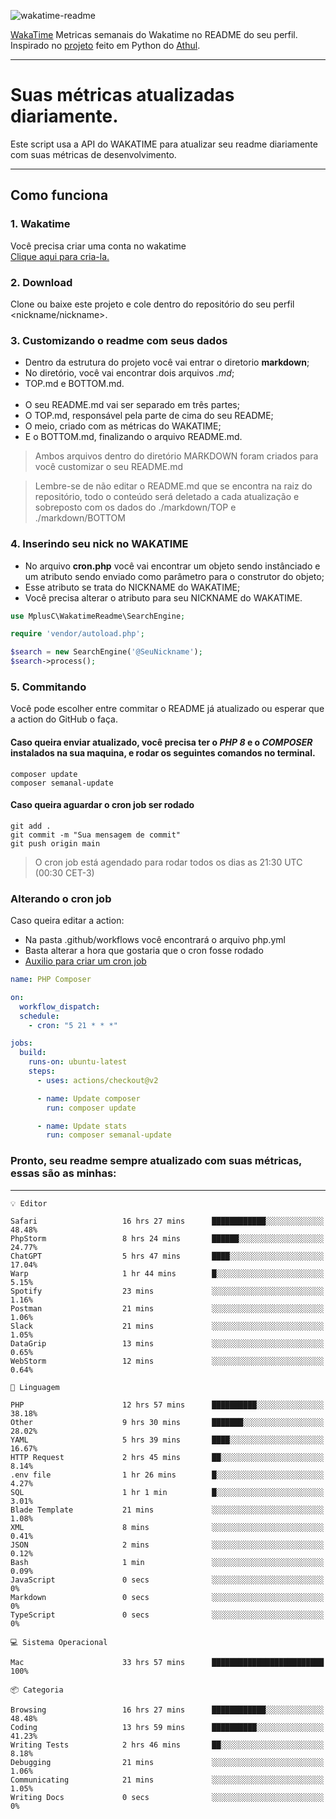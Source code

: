 ![wakatime-readme](https://socialify.git.ci/bymatheus/wakatime-readme/image?description=1&descriptionEditable=M%C3%A9tricas%20semanais%20do%20Wakatime%20no%20seu%20README%20de%20perfil.&font=KoHo&forks=1&language=1&owner=1&pattern=Signal&stargazers=1&theme=Dark)

[WakaTime](https://wakatime.com) Metricas semanais do Wakatime no README do seu perfil. <br>
Inspirado no [projeto](https://github.com/athul/waka-readme) feito em Python do [Athul](https://github.com/athul).
___

# Suas métricas atualizadas diariamente.
Este script usa a API do WAKATIME para atualizar seu readme diariamente com suas métricas de desenvolvimento.

___

## Como funciona

### 1. Wakatime
Você precisa criar uma conta no wakatime <br>
[Clique aqui para cria-la.](https://wakatime.com) 

### 2. Download
Clone ou baixe este projeto e cole dentro do repositório do seu perfil <nickname/nickname>.

### 3. Customizando o readme com seus dados
- Dentro da estrutura do projeto você vai entrar o diretorio **markdown**;  
- No diretório, você vai encontrar dois arquivos *.md*;
- TOP.md e BOTTOM.md.
<br><br>
- O seu README.md vai ser separado em três partes; 
- O TOP.md, responsável pela parte de cima do seu README;
- O meio, criado com as métricas do WAKATIME;
- E o BOTTOM.md, finalizando o arquivo README.md.<br>

> Ambos arquivos dentro do diretório MARKDOWN foram criados para você customizar o seu README.md

> Lembre-se de não editar o README.md que se encontra na raiz do repositório, todo o conteúdo será deletado a cada atualização e sobreposto com os dados do ./markdown/TOP e ./markdown/BOTTOM

### 4. Inserindo seu nick no WAKATIME
- No arquivo **cron.php** você vai encontrar um objeto sendo instânciado e um atributo sendo enviado como parâmetro para o construtor do objeto;
- Esse atributo se trata do NICKNAME do WAKATIME;
- Você precisa alterar o atributo para seu NICKNAME do WAKATIME.

```php
use MplusC\WakatimeReadme\SearchEngine;

require 'vendor/autoload.php';

$search = new SearchEngine('@SeuNickname');
$search->process();
```

### 5. Commitando
Você pode escolher entre commitar o README já atualizado ou esperar que a action do GitHub o faça. <br>

#### Caso queira enviar atualizado, você precisa ter o *PHP 8* e o *COMPOSER* instalados na sua maquina, e rodar os seguintes comandos no terminal.
```composer
composer update
composer semanal-update 
```

#### Caso queira aguardar o cron job ser rodado 
```git 
git add .
git commit -m "Sua mensagem de commit"
git push origin main
```

>O cron job está agendado para rodar todos os dias as 21:30 UTC (00:30 CET-3) 

### Alterando o cron job
Caso queira editar a action:

- Na pasta .github/workflows você encontrará o arquivo php.yml
- Basta alterar a hora que gostaria que o cron fosse rodado
- [Auxilio para criar um cron job](https://crontab.guru)

```yml
name: PHP Composer

on:
  workflow_dispatch:
  schedule:
    - cron: "5 21 * * *"

jobs:
  build:
    runs-on: ubuntu-latest
    steps:
      - uses: actions/checkout@v2

      - name: Update composer
        run: composer update

      - name: Update stats
        run: composer semanal-update
```

### Pronto, seu readme sempre atualizado com suas métricas, essas são as minhas:

___
```text
💡 Editor

Safari                   16 hrs 27 mins      ████████████░░░░░░░░░░░░░     48.48%
PhpStorm                 8 hrs 24 mins       ██████░░░░░░░░░░░░░░░░░░░     24.77%
ChatGPT                  5 hrs 47 mins       ████░░░░░░░░░░░░░░░░░░░░░     17.04%
Warp                     1 hr 44 mins        █░░░░░░░░░░░░░░░░░░░░░░░░      5.15%
Spotify                  23 mins             ░░░░░░░░░░░░░░░░░░░░░░░░░      1.16%
Postman                  21 mins             ░░░░░░░░░░░░░░░░░░░░░░░░░      1.06%
Slack                    21 mins             ░░░░░░░░░░░░░░░░░░░░░░░░░      1.05%
DataGrip                 13 mins             ░░░░░░░░░░░░░░░░░░░░░░░░░      0.65%
WebStorm                 12 mins             ░░░░░░░░░░░░░░░░░░░░░░░░░      0.64%
```
```text
💬 Linguagem

PHP                      12 hrs 57 mins      ██████████░░░░░░░░░░░░░░░     38.18%
Other                    9 hrs 30 mins       ███████░░░░░░░░░░░░░░░░░░     28.02%
YAML                     5 hrs 39 mins       ████░░░░░░░░░░░░░░░░░░░░░     16.67%
HTTP Request             2 hrs 45 mins       ██░░░░░░░░░░░░░░░░░░░░░░░      8.14%
.env file                1 hr 26 mins        █░░░░░░░░░░░░░░░░░░░░░░░░      4.27%
SQL                      1 hr 1 min          █░░░░░░░░░░░░░░░░░░░░░░░░      3.01%
Blade Template           21 mins             ░░░░░░░░░░░░░░░░░░░░░░░░░      1.08%
XML                      8 mins              ░░░░░░░░░░░░░░░░░░░░░░░░░      0.41%
JSON                     2 mins              ░░░░░░░░░░░░░░░░░░░░░░░░░      0.12%
Bash                     1 min               ░░░░░░░░░░░░░░░░░░░░░░░░░      0.09%
JavaScript               0 secs              ░░░░░░░░░░░░░░░░░░░░░░░░░         0%
Markdown                 0 secs              ░░░░░░░░░░░░░░░░░░░░░░░░░         0%
TypeScript               0 secs              ░░░░░░░░░░░░░░░░░░░░░░░░░         0%
```
```text
💻 Sistema Operacional

Mac                      33 hrs 57 mins      █████████████████████████       100%
```
```text
📦 Categoria

Browsing                 16 hrs 27 mins      ████████████░░░░░░░░░░░░░     48.48%
Coding                   13 hrs 59 mins      ██████████░░░░░░░░░░░░░░░     41.23%
Writing Tests            2 hrs 46 mins       ██░░░░░░░░░░░░░░░░░░░░░░░      8.18%
Debugging                21 mins             ░░░░░░░░░░░░░░░░░░░░░░░░░      1.06%
Communicating            21 mins             ░░░░░░░░░░░░░░░░░░░░░░░░░      1.05%
Writing Docs             0 secs              ░░░░░░░░░░░░░░░░░░░░░░░░░         0%
```
